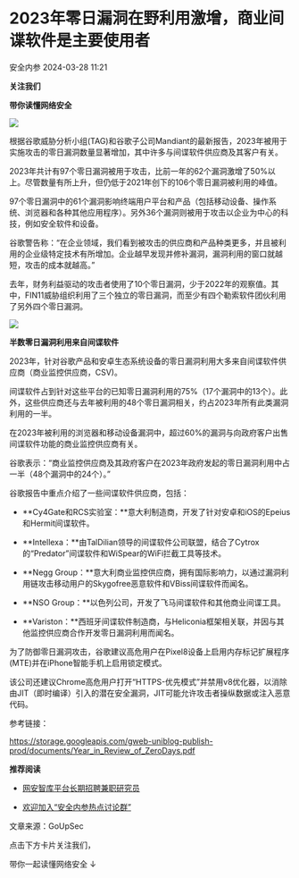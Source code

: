 #  2023年零日漏洞在野利用激增，商业间谍软件是主要使用者   
 安全内参   2024-03-28 11:21  
  
**关注我们**  
  
  
**带你读懂网络安全**  
  
  
![](https://mmbiz.qpic.cn/sz_mmbiz_png/INYsicz2qhvZaRpic952IkumZXRFo5wtCy6SOqY6obrSibmkYLSKoU2v2TMlVMsiczL1ErY2nQs1SCfPicfdDiaQzjUg/640?wx_fmt=other&from=appmsg&tp=webp&wxfrom=5&wx_lazy=1&wx_co=1 "")  
  
  
根据谷歌威胁分析小组(TAG)和谷歌子公司Mandiant的最新报告，2023年被用于实施攻击的零日漏洞数量显著增加，其中许多与间谍软件供应商及其客户有关。  
  
  
2023年共计有97个零日漏洞被用于攻击，比前一年的62个漏洞激增了50%以上。尽管数量有所上升，但仍低于2021年创下的106个零日漏洞被利用的峰值。  
  
  
97个零日漏洞中的61个漏洞影响终端用户平台和产品（包括移动设备、操作系统、浏览器和各种其他应用程序）。另外36个漏洞则被用于攻击以企业为中心的科技，例如安全软件和设备。  
  
  
谷歌警告称：“在企业领域，我们看到被攻击的供应商和产品种类更多，并且被利用的企业级特定技术有所增加。企业越早发现并修补漏洞，漏洞利用的窗口就越短，攻击的成本就越高。”  
  
  
去年，财务利益驱动的攻击者使用了10个零日漏洞，少于2022年的观察值。其中，FIN11威胁组织利用了三个独立的零日漏洞，而至少有四个勒索软件团伙利用了另外四个零日漏洞。  
  
  
![](https://mmbiz.qpic.cn/sz_mmbiz_png/INYsicz2qhvZaRpic952IkumZXRFo5wtCyFMYXb1AxUic5G4Ve4P9PyhvT7Hp1TzuN8PCXHln3sib5rxKoxHnGMtLg/640?wx_fmt=other&from=appmsg&tp=webp&wxfrom=5&wx_lazy=1&wx_co=1 "")  
  
  
  
**半数零日漏洞利用来自间谍软件**  
  
  
2023年，针对谷歌产品和安卓生态系统设备的零日漏洞利用大多来自间谍软件供应商（商业监控供应商，CSV)。  
  
  
间谍软件占到针对这些平台的已知零日漏洞利用的75%（17个漏洞中的13个）。此外，这些供应商还与去年被利用的48个零日漏洞相关，约占2023年所有此类漏洞利用的一半。  
  
  
在2023年被利用的浏览器和移动设备漏洞中，超过60%的漏洞与向政府客户出售间谍软件功能的商业监控供应商有关。  
  
  
谷歌表示：“商业监控供应商及其政府客户在2023年政府发起的零日漏洞利用中占一半（48个漏洞中的24个）。”  
  
  
谷歌报告中重点介绍了一些间谍软件供应商，包括：  
  
- **Cy4Gate和RCS实验室：**意大利制造商，开发了针对安卓和iOS的Epeius和Hermit间谍软件。  
  
- **Intellexa：**由TalDilian领导的间谍软件公司联盟，结合了Cytrox的“Predator”间谍软件和WiSpear的WiFi拦截工具等技术。  
  
- **Negg Group：**意大利商业监控供应商，拥有国际影响力，以通过漏洞利用链攻击移动用户的Skygofree恶意软件和VBiss间谍软件而闻名。  
  
- **NSO Group：**以色列公司，开发了飞马间谍软件和其他商业间谍工具。  
  
- **Variston：**西班牙间谍软件制造商，与Heliconia框架相关联，并因与其他监控供应商合作开发零日漏洞利用而闻名。  
  
为了防御零日漏洞攻击，谷歌建议高危用户在Pixel8设备上启用内存标记扩展程序(MTE)并在iPhone智能手机上启用锁定模式。  
  
  
该公司还建议Chrome高危用户打开“HTTPS-优先模式”并禁用v8优化器，以消除由JIT（即时编译）引入的潜在安全漏洞，JIT可能允许攻击者操纵数据或注入恶意代码。  
  
  
参考链接：  
  
https://storage.googleapis.com/gweb-uniblog-publish-prod/documents/Year_in_Review_of_ZeroDays.pdf  
  
  
  
**推荐阅读**  
- [网安智库平台长期招聘兼职研究员](http://mp.weixin.qq.com/s?__biz=MzI4NDY2MDMwMw==&mid=2247499450&idx=2&sn=2da3ca2e0b4d4f9f56ea7f7579afc378&chksm=ebfab99adc8d308c3ba6e7a74bd41beadf39f1b0e38a39f7235db4c305c06caa49ff63a0cc1d&scene=21#wechat_redirect)  
  
  
- [欢迎加入“安全内参热点讨论群”](https://mp.weixin.qq.com/s?__biz=MzI4NDY2MDMwMw==&mid=2247501251&idx=1&sn=8b6ebecbe80c1c72317948494f87b489&chksm=ebfa82e3dc8d0bf595d039e75b446e14ab96bf63cf8ffc5d553b58248dde3424fb18e6947440&token=525430415&lang=zh_CN&scene=21#wechat_redirect)  
  
  
  
  
  
  
文章来源：GoUpSec  
  
  
点击下方卡片关注我们，  
  
带你一起读懂网络安全 ↓  
  
  
  
  
